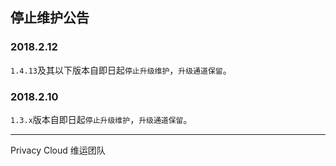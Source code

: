 ## 停止维护公告

### 2018.2.12

`1.4.13`及其以下版本自即日起`停止升级维护`，`升级通道保留`。

### 2018.2.10

`1.3.x`版本自即日起`停止升级维护`，`升级通道保留`。


---

Privacy Cloud 维运团队
